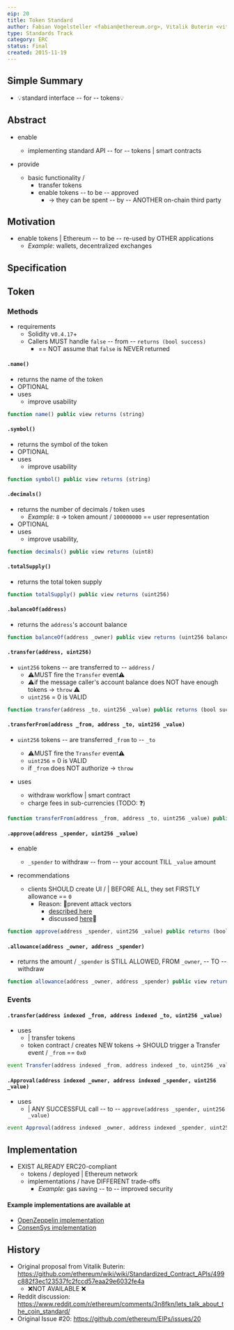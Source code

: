 ```yaml
---
eip: 20
title: Token Standard
author: Fabian Vogelsteller <fabian@ethereum.org>, Vitalik Buterin <vitalik.buterin@ethereum.org>
type: Standards Track
category: ERC
status: Final
created: 2015-11-19
---
```


## Simple Summary

* 💡standard interface -- for -- tokens💡

## Abstract

* enable
  * implementing standard API -- for -- tokens | smart contracts

* provide
  * basic functionality / 
    * transfer tokens
    * enable tokens -- to be -- approved
      * -> they can be spent -- by -- ANOTHER on-chain third party

## Motivation

* enable tokens | Ethereum -- to be -- re-used by OTHER applications
  * _Example:_ wallets, decentralized exchanges

## Specification

## Token
### Methods

* requirements
  * Solidity v`0.4.17`+
  * Callers MUST handle `false` -- from -- `returns (bool success)`
    * == NOT assume that `false` is NEVER returned

#### `.name()`

* returns the name of the token
* OPTIONAL
* uses
  * improve usability

``` js
function name() public view returns (string)
```

#### `.symbol()`

* returns the symbol of the token
* OPTIONAL
* uses
  * improve usability

``` js
function symbol() public view returns (string)
```

#### `.decimals()`

* returns the number of decimals / token uses
  * _Example:_ `8` -> token amount / `100000000` == user representation
* OPTIONAL
* uses
  * improve usability,

``` js
function decimals() public view returns (uint8)
```

#### `.totalSupply()`

* returns the total token supply

``` js
function totalSupply() public view returns (uint256)
```

#### `.balanceOf(address)`

* returns the `address`'s account balance

``` js
function balanceOf(address _owner) public view returns (uint256 balance)
```

#### `.transfer(address, uint256)`

* `uint256` tokens -- are transferred to -- `address` /
  * ⚠️MUST fire the `Transfer` event⚠️
  * ⚠️if the message caller's account balance does NOT have enough tokens -> `throw` ⚠️
  * `uint256` = 0 is VALID

``` js
function transfer(address _to, uint256 _value) public returns (bool success)
```

#### `.transferFrom(address _from, address _to, uint256 _value)`

* `uint256` tokens -- are transferred `_from` to -- `_to` 
  * ⚠️MUST fire the `Transfer` event⚠️
  * `uint256` = 0 is VALID
  * if `_from` does NOT authorize ->  `throw` 

* uses
  * withdraw workflow | smart contract
  * charge fees in sub-currencies (TODO: ❓)

``` js
function transferFrom(address _from, address _to, uint256 _value) public returns (bool success)
```

#### `.approve(address _spender, uint256 _value)`

* enable
  * `_spender` to withdraw -- from -- your account TILL `_value` amount

* recommendations
  * clients SHOULD create UI / | BEFORE ALL, they set FIRSTLY allowance == `0` 
    * Reason: 🧠prevent attack vectors
      * [described here](https://docs.google.com/document/d/1YLPtQxZu1UAvO9cZ1O2RPXBbT0mooh4DYKjA_jp-RLM/) 
      * discussed [here](https://github.com/ethereum/EIPs/issues/20#issuecomment-263524729)🧠

``` js
function approve(address _spender, uint256 _value) public returns (bool success)
```

#### `.allowance(address _owner, address _spender)`

* returns the amount / `_spender` is STILL ALLOWED, FROM `_owner`, -- TO -- withdraw 

``` js
function allowance(address _owner, address _spender) public view returns (uint256 remaining)
```

### Events

#### `.transfer(address indexed _from, address indexed _to, uint256 _value)`

* uses
  * | transfer tokens
  * token contract / creates NEW tokens -> SHOULD trigger a Transfer event / `_from` == `0x0`

``` js
event Transfer(address indexed _from, address indexed _to, uint256 _value)
```

#### `.Approval(address indexed _owner, address indexed _spender, uint256 _value)`

* uses
  * | ANY SUCCESSFUL call -- to -- `approve(address _spender, uint256 _value)` 

``` js
event Approval(address indexed _owner, address indexed _spender, uint256 _value)
```

## Implementation

* EXIST ALREADY ERC20-compliant
  * tokens / deployed | Ethereum network
  * implementations / have DIFFERENT trade-offs
    * _Example:_ gas saving -- to -- improved security

#### Example implementations are available at
- [OpenZeppelin implementation](../assets/eip-20/OpenZeppelin-ERC20.sol)
- [ConsenSys implementation](../assets/eip-20/Consensys-EIP20.sol)

## History

- Original proposal from Vitalik Buterin: https://github.com/ethereum/wiki/wiki/Standardized_Contract_APIs/499c882f3ec123537fc2fccd57eaa29e6032fe4a
  - ❌NOT AVAILABLE ❌
- Reddit discussion: https://www.reddit.com/r/ethereum/comments/3n8fkn/lets_talk_about_the_coin_standard/
- Original Issue #20: https://github.com/ethereum/EIPs/issues/20

